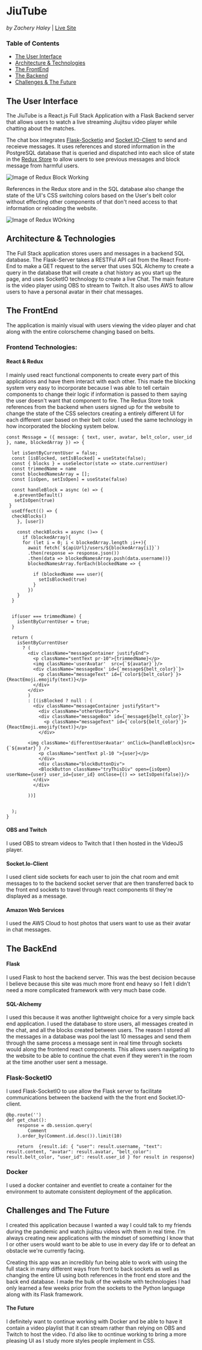 # JiuTube
*by Zachery Haley* | [Live Site](https://thejiutube.herokuapp.com/)

### Table of Contents
- [The User Interface](https://github.com/Zackitty/JiuTube#the-user-interface)
- [Architecture & Technologies](https://github.com/Zackitty/JiuTube#architecture-&-technologies)
- [The FrontEnd](https://github.com/Zackitty/JiuTube#the-frontend)
- [The Backend](https://github.com/Zackitty/JiuTube#the-backend)
- [Challenges & The Future](https://github.com/Zackitty/JiuTube#challenges-and-the-future)

## The User Interface
The JiuTube is a React.js Full Stack Application with a Flask Backend server that allows users to watch a live streaming Jiujitsu video player while chatting about the matches.
  
The chat box integrates [Flask-Socketio](https://flask-socketio.readthedocs.io/en/latest/) and [Socket.IO-Client](https://socket.io/docs/v3/client-api/index.html) to send and receieve messages. It uses references and stored information in the PostgreSQL database that is queried and dispatched into each slice of state in the [Redux Store](https://redux.js.org/api/store) to allow users to see previous messages and block message from harmful users.

![Image of Redux Block Working](https://media4.giphy.com/media/EDaalK5jmRLDUenEH6/giphy.gif)
  
References in the Redux store and in the SQL database also change the state of the UI's CSS switching colors based on the User's belt color without effecting other components of that don't need access to that information or reloading the website.

![Image of Redux WOrking](https://media4.giphy.com/media/XcJpE33iLgxU0qZRGF/giphy.gif)

## Architecture & Technologies

The Full Stack application stores users and messages in a backend SQL database. The Flask-Server takes a RESTFul API call from the React Front-End to make a GET request to the server that uses SQL Alchemy to create a query in the database that will create a chat history as you start up the page, and uses SocketIO technology to create a live Chat. The main feature is the video player using OBS to stream to Twitch. It also uses AWS to allow users to have a personal avatar in their chat messages.
  
## The FrontEnd

The application is mainly visual with users viewing the video player and chat along with the entire colorscheme changing based on belts.  
 
### Frontend Technologies:

#### React & Redux
I mainly used react functional components to create every part of this applications and have them interact with each other. This made the blocking system very easy to incorporate because I was able to tell certain components to change their logic if information is passed to them saying the user doesn't want that component to fire. The Redux Store took references from the backend when users signed up for the website to change the state of the CSS selectors creating a entirely different UI for each different user based on their belt color. I used the same technology in how incorporated the blocking system below.
```
const Message = ({ message: { text, user, avatar, belt_color, user_id }, name, blockedArray }) => {
  
  let isSentByCurrentUser = false;
  const [isBlocked, setIsBlocked] = useState(false);
  const { blocks } = useSelector(state => state.currentUser)
  const trimmedName = name
  const blockedNamesArray = [];
  const [isOpen, setIsOpen] = useState(false)
  
  const handleBlock = async (e) => {
   e.preventDefault()
   setIsOpen(true)
 } 
  useEffect(() => {
  checkBlocks()
    }, [user])
    
    const checkBlocks = async ()=> {
      if (blockedArray){
      for (let i = 0; i < blockedArray.length ;i++){
        await fetch(`${apiUrl}/users/${blockedArray[i]}`)
        .then(response => response.json())
        .then(data => blockedNamesArray.push(data.username))}
        blockedNamesArray.forEach(blockedName => {
          
          if (blockedName === user){
            setIsBlocked(true)
          }
        })
    }
  }

 
  if(user === trimmedName) {
    isSentByCurrentUser = true;
  }

  return (
    isSentByCurrentUser
      ? (
        <div className="messageContainer justifyEnd">
          <p className="sentText pr-10">{trimmedName}</p>
          <img className='userAvatar'  src={`${avatar}`}/>
          <div className='messageBox' id={`message${belt_color}`}>
            <p className="messageText" id={`color${belt_color}`}>{ReactEmoji.emojify(text)}</p>
          </div>
        </div>
        )
        : [(isBlocked ? null : (
          <div className="messageContainer justifyStart">
            <div className="otherUserDiv">
            <div className="messageBox" id={`message${belt_color}`}>
              <p className="messageText" id={`color${belt_color}`}>{ReactEmoji.emojify(text)}</p>
            </div>
            
        <img className='differentUserAvatar' onClick={handleBlock}src={`${avatar}`} />
            <p className="sentText pl-10 ">{user}</p>
            </div>
            <div className="blockButtonDiv">
            <BlockButton className="tryThisDiv" open={isOpen} userName={user} user_id={user_id} onClose={() => setIsOpen(false)}/>
          </div>
          </div>
          
        ))]
       
        
  );
}
```


#### OBS and Twitch
I used OBS to stream videos to Twitch that I then hosted in the VideoJS player.
<OBS Image> 
  
#### Socket.Io-Client
I used client side sockets for each user to join the chat room and emit messages to to the backend socket server that are then transferred back to the front end sockets to travel through react components til they're displayed as a message.
 
#### Amazon Web Services
I used the AWS Cloud to host photos that users want to use as their avatar in chat messages.

 
## The BackEnd

#### Flask
I used Flask to host the backend server. This was the best decision because I believe because this site was much more front end heavy so I felt I didn't need a more complicated framework with very much base code.

#### SQL-Alchemy 
I used this because it was another lightweight choice for a very simple back end application. I used the database to store users, all messages created in the chat, and all the blocks created between users. The reason I stored all the messages in a database was pool the last 10 messages and send them through the same process a message sent in real time through sockets would along the frontend react components. This allows users navigating to the website to be able to continue the chat even if they weren't in the room at the time another user sent a message.

### Flask-SocketIO
I used Flask-SocketIO to use allow the Flask server to facilitate communications between the backend with the the front end Socket.IO-client.


```
@bp.route('')
def get_chat():
    response = db.session.query(
        Comment
    ).order_by(Comment.id.desc()).limit(10)
    
    return  {result.id: { "user": result.username, "text": result.content, "avatar": result.avatar, "belt_color": result.belt_color, "user_id": result.user_id } for result in response}
 ```
 ### Docker
 I used a docker container and eventlet to create a container for the environment to automate consistent deployment of the application.
  
## Challenges and The Future

I created this application because I wanted a way I could talk to my friends during the pandemic and watch jiujitsu videos with them in real time. I'm always creating new applications with the mindset of something I know that I or other users would want to be able to use in every day life or to defeat an obstacle we're currently facing.

Creating this app was an incredibly fun being able to work with using the full stack in many different ways from front to back sockets as well as changing the entire UI using both references in the front end store and the back end database. I made the bulk of the website with technologies I had only learned a few weeks prior from the sockets to the Python language along with its Flask framework.

#### The Future
I definitely want to continue working with Docker and be able to have it contain a video playlist that it can stream rather than relying on OBS and Twitch to host the video. I'd also like to ocntinue working to bring a more pleasing UI as I study more styles people implement in CSS.
